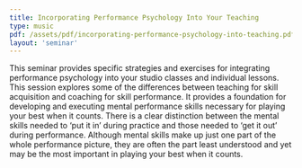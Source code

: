 ```yaml
---
title: Incorporating Performance Psychology Into Your Teaching
type: music
pdf: /assets/pdf/incorporating-performance-psychology-into-teaching.pdf
layout: 'seminar'
---
```


This seminar provides specific strategies and exercises for integrating performance psychology into your studio classes and individual lessons. This session explores some of the differences between teaching for skill acquisition and coaching for skill performance. It provides a foundation for developing and executing mental performance skills necessary for playing your best when it counts. There is a clear distinction between the mental skills needed to ‘put it in’ during practice and those needed to ‘get it out’ during performance. Although mental skills make up just one part of the whole performance picture, they are often the part least understood and yet may be the most important in playing your best when it counts.
